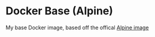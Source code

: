 Docker Base (Alpine)
=====================

My base Docker image, based off the offical [Alpine image](https://hub.docker.com/_/alpine/)